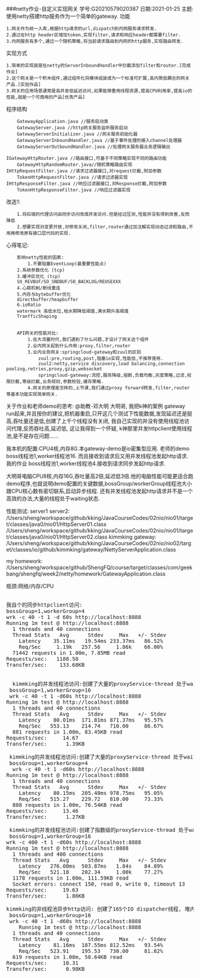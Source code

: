 ###netty作业-自定义实现网关
 学号:G20210579020387 
 日期:2021-01-25
 主题: 使用netty搭建http服务作为一个简单的gateway.
功能
	
	1.网关作为统一入库,根据http请求的url,dispatch到内网服务请求转发.
	2.通过在http header区增加token,实现filter,请求和响应header都需要filter.
	3.内网服务有多个,通过一个随机策略,将当前请求路由到内网的http服务,实现路由转发.
	
实现方式
	
	1.简单的实现就是在netty的ServerInboundHandler中拦截添加filter和router.[完成作业]
	2.这个网关是一个积木组件,通过组件化将模块组装成为一个标准可扩展,高内聚低耦合的网关产品.[实验作品]
	3.网关的应用场景通常是高并发低延迟访问,如果能够重用线程资源,提高CPU利用率,提高io的性能,就是一个可商用的产品[优秀产品]
	
程序结构

		GatewayApplication.java //服务启动类
		GatewayServer.java //http网关服务监听服务启动
		GatewayServerInitializer.java //网关服务初始化器
		GatewayServerInboundHandler.java //基于事件处理的接入channel处理器
		GatewayServerOutboundHandler.java //处理网关服务器业务逻辑输出
		
	IGatewayHttpRouter.java //路由接口,可基于不同策略实现不同的路由功能
		GatewayHttpRandomRouter.java//随机策略路由实现
	IHttpRequestFilter.java //请求过滤器接口,对request拦截,附加参数
		TokenHttpRequestFilter.java //请求过滤器实现
	IHttpResponseFilter.java //响应过滤器接口,对Response拦截,附加参数
		TokenHttpResponseFilter.java //响应过滤器实现
	
改造1:
	
		1.将后端的代理访问由同步访问改成并发访问.但是经过压测,性能并没有得到改善,反而降低
		2.想要实现对变更开放,对修改关闭,filter,router通过加注解实现动态过滤和路由,不用再修改原有接口层代码的实现.
			
心得笔记:
		
		影响netty性能的因素:
			1.不要阻塞EventLoop(最重要性能点)
		2.系统参数优化 (tcp)
		3.缓冲区优化 (tcp)
		SO_REVBUF/SO_SNDBUF/SO_BACKLOG/REUSEXXX
		4.心跳机制/断线重连
		5.内存与bytebuffer优化
		directbuffer/heapbuffer
		6.ioRatio
		watermark 高低水位,枯水期降低阈值,满水期升高阈值
		TranfficShaping

		
		API网关的性能对比:
			1.在大流量时代,我们遇到了什么问题,才设计了网关这个组件
			2.业内网关起到什么作用:proxy,filter,router
			3.业内业务网关:springcloud-gateway和zuul的区别
				zuul:pre,routing,post,阻塞io实现,性能低,不推荐使用.
				zuul2:netty,service discovery,load balancing,connection pooling,retries,proxy,gzip,websocket
				springcloud-gateway:流控,服务降级,熔断,负载均衡,灰度策略,过滤,权限拦截,等级拦截,业务规则,参数校验,缓存策略.
			4.网关的原理是怎样的,上节课,我们通过proxy forward转发,filter,router等基本功能实现简单网关.



关于作业和老师demo的思考:
@助教-邓大明  大明哥, 我把k神的案例 gateway run起来,并且按你的建议,把机器重启,只开这几个测试下性能数据,发现延迟还是挺高,吞吐量还是低,创建了上千个线程没有关闭,  我自己实现的并没有使用线程池访问代理,反而吞吐高,延迟低,  这让我得到一个怀疑, k神那里并发httpclient使用线程池,是不是存在问题......

我本机的配置:CPU4核,内存8G.本gateway-demo是io密集型应用.
老师的demo boss线程池1,worker线程池16. 而且接收到请求后又用并发线程池发起http请求.
我的作业 boss线程池1,worker线程池4.接收到请求同步发起http请求.

大明哥电脑CPU8核,内存16G,吞吐量高2倍,延迟低3倍.他的电脑性能可能更适合跑demo程序,也就说明demo配置的关键数据,bossGroup/workerGroup线程池大小跟CPU核心数有密切联系,启动异步线程.
还有并发线程池发起http请求并不是一个高效的办法,大量的线程处于waiting状态.

性能测试:
server1 server2:
/Users/sheng/workspace/github/kking/JavaCourseCodes/02nio/nio01/target/classes/java0/nio01/HttpServer01.class
/Users/sheng/workspace/github/kking/JavaCourseCodes/02nio/nio01/target/classes/java0/nio01/HttpServer02.class
kimmking gateway:
/Users/sheng/workspace/github/kking/JavaCourseCodes/02nio/nio02/target/classes/io/github/kimmking/gateway/NettyServerApplication.class

my homework:
/Users/sheng/workspace/github/ShengFQ/course/target/classes/com/geekbang/shengfq/week2/netty/homework/GatewayApplication.class

瓶颈:网络/内存/CPU
<pre>

我自个的同步httpclient访问:
bossGroup=1,workerGroup=4
wrk -c 40 -t 1 -d 60s http://localhost:8888
Running 1m test @ http://localhost:8888
  1 threads and 40 connections
  Thread Stats   Avg      Stdev     Max   +/- Stdev
    Latency    35.11ms   19.54ms 233.37ms   86.52%
    Req/Sec     1.19k   257.56     1.86k    66.00%
  71442 requests in 1.00m, 7.85MB read
Requests/sec:   1188.58
Transfer/sec:    133.68KB


  kimmking的并发线程池访问:创建了大量的proxyService-thread 处于waiting和 I/O dispatcher 157,堆内存60%
 bossGroup=1,workerGroup=16
 wrk -c 40 -t 1 -d60s http://localhost:8888
Running 1m test @ http://localhost:8888
  1 threads and 40 connections
  Thread Stats   Avg      Stdev     Max   +/- Stdev
    Latency    80.01ms  171.81ms 871.37ms   95.57%
    Req/Sec   553.13    214.74   710.00     86.67%
  881 requests in 1.00m, 83.45KB read
Requests/sec:     14.67
Transfer/sec:      1.39KB

 kimmking的并发线程池访问:创建了大量的proxyService-thread 处于waiting和 I/O dispatcher 157,堆内存100%
 bossGroup=1,workerGroup=4
  wrk -c 40 -t 1 -d60s http://localhost:8888
Running 1m test @ http://localhost:8888
  1 threads and 40 connections
  Thread Stats   Avg      Stdev     Max   +/- Stdev
    Latency    80.15ms  205.48ms 978.75ms   95.05%
    Req/Sec   515.27    229.72   810.00     73.33%
  808 requests in 1.00m, 76.54KB read
Requests/sec:     13.46
Transfer/sec:      1.27KB

 kimmking的并发线程池访问:创建了指数级的proxyService-thread 处于waiting和 I/O dispatcher 1008,堆内存50%
 bossGroup=1,workerGroup=16
wrk -c 400 -t 1 -d60s http://localhost:8888
Running 1m test @ http://localhost:8888
  1 threads and 400 connections
  Thread Stats   Avg      Stdev     Max   +/- Stdev
    Latency   276.00ms  503.87ms   1.84s    84.89%
    Req/Sec   521.18    202.34     1.00k    77.27%
  1178 requests in 1.00m, 111.59KB read
  Socket errors: connect 150, read 0, write 0, timeout 13
Requests/sec:     19.63
Transfer/sec:      1.86KB

kimmking的非线程池异步http访问: 创建了165个IO dispatcher线程, 堆内存100%占用.
 bossGroup=1,workerGroup=16
 wrk -c 40 -t 1 -d60s http://localhost:8888
	Running 1m test @ http://localhost:8888
  1 threads and 40 connections
  Thread Stats   Avg      Stdev     Max   +/- Stdev
    Latency    81.16ms  187.55ms 812.52ms   93.54%
    Req/Sec   523.91    195.53   730.00     81.82%
  619 requests in 1.00m, 58.64KB read
Requests/sec:     10.31
Transfer/sec:      0.98KB


  </pre>